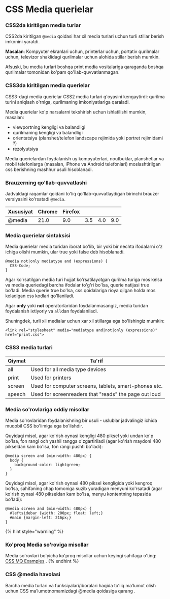 # CSS Media querielar

### CSS2da kiritilgan media turlar

CSS2da kiritilgan `@media` qoidasi har xil media turlari uchun turli stillar berish imkonini yaratdi.

**Masalan**: Kompyuter ekranlari uchun, printerlar uchun, portativ qurilmalar uchun, televizor shaklidagi qurilmalar uchun alohida stillar berish mumkin.

Afsuski, bu media turlari boshqa print media vositalariga qaraganda boshqa qurilmalar tomonidan ko'pam qo'llab-quvvatlanmagan.

### CSS3da kiritilgan media querielar

CSS3-dagi media querielar CSS2 media turlari g'oyasini kengaytirdi: qurilma turini aniqlash o'rniga, qurilmaning imkoniyatlariga qaraladi.

Media querielar ko'p narsalarni tekshirish uchun ishlatilishi mumkin, masalan:

* viewportning kengligi va balandligi
* qurilmaning kengligi va balandligi
* orientatsiya (planshet/telefon landscape rejimida yoki portret rejimidami ?)
* rezolyutsiya

Media querielardan foydalanish uy kompyuterlari, noutbuklar, planshetlar va mobil telefonlarga (masalan, iPhone va Android telefonlari) moslashtirilgan css berishning mashhur usuli hisoblanadi.

### Brauzerning qo'llab-quvvatlashi

Jadvaldagi raqamlar qoidani to'liq qo'llab-quvvatlaydigan birinchi brauzer versiyasini ko'rsatadi `@media`.

| Xususiyat | Chrome | Firefox |     |     |     |
| --------- | ------ | ------- | --- | --- | --- |
| @media    | 21.0   | 9.0     | 3.5 | 4.0 | 9.0 |

### Media querielar sintaksisi

Media querielar media turidan iborat bo'lib, bir yoki bir nechta ifodalarni o'z ichiga olishi mumkin, ular true yoki false deb hisoblanadi.

```
@media not|only mediatype and (expressions) {
  CSS-Code;
}
```

Agar ko'rsatilgan media turi hujjat ko'rsatilayotgan qurilma turiga mos kelsa va media queriedagi barcha ifodalar to'g'ri bo'lsa, querie natijasi true bo'ladi. Media querie true bo'lsa, css qoidalariga rioya qilgan holda mos keladigan css kodlari qo'llaniladi.

Agar **only** yoki **not** operatorlaridan foydalanmasangiz, media turidan foydalanish ixtiyoriy va `all`dan foydalaniladi.

Shuningdek, turli xil medialar uchun xar xil stillarga ega bo'lishingiz mumkin:

```
<link rel="stylesheet" media="mediatype and|not|only (expressions)" href="print.css">
```

### CSS3 media turlari

| Qiymat | Ta'rif                                                |
| ------ | ----------------------------------------------------- |
| all    | Used for all media type devices                       |
| print  | Used for printers                                     |
| screen | Used for computer screens, tablets, smart-phones etc. |
| speech | Used for screenreaders that "reads" the page out loud |

### Media so'rovlariga oddiy misollar

Media so'rovlaridan foydalanishning bir usuli - uslublar jadvalingiz ichida muqobil CSS bo'limiga ega bo'lishdir.

Quyidagi misol, agar ko'rish oynasi kengligi 480 piksel yoki undan ko'p bo'lsa, fon rangi och yashil rangga o'zgartiriladi (agar ko'rish maydoni 480 pikseldan kam bo'lsa, fon rangi pushti bo'ladi):

```
@media screen and (min-width: 480px) {
  body {
    background-color: lightgreen;
  }
}
```

Quyidagi misol, agar ko'rish oynasi 480 piksel kengligida yoki kengroq bo'lsa, sahifaning chap tomoniga suzib yuradigan menyuni ko'rsatadi (agar ko'rish oynasi 480 pikseldan kam bo'lsa, menyu kontentning tepasida bo'ladi):

```
@media screen and (min-width: 480px) {
  #leftsidebar {width: 200px; float: left;}
  #main {margin-left: 216px;}
}
```

{% hint style="warning" %}
### Ko'proq Media so'roviga misollar

Media so'rovlari bo'yicha ko'proq misollar uchun keyingi sahifaga o'ting: [CSS MQ Examples](https://www-w3schools-com.translate.goog/css/css3\_mediaqueries\_ex.asp?\_x\_tr\_sl=auto&\_x\_tr\_tl=uz&\_x\_tr\_hl=en&\_x\_tr\_pto=wapp) .
{% endhint %}

### CSS @media havolasi

Barcha media turlari va funksiyalari/iboralari haqida toʻliq maʼlumot olish uchun CSS maʼlumotnomamizdagi @media qoidasiga qarang .
